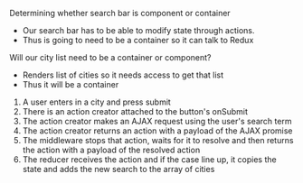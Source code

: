 Determining whether search bar is component or container
- Our search bar has to be able to modify state through actions.
- Thus is going to need to be a container so it can talk to Redux

Will our city list need to be a container or component?
- Renders list of cities so it  needs access to get that list
- Thus it will be a container




1) A user enters in a city and press submit
2) There is an action creator attached to the button's onSubmit
3) The action creator makes an AJAX request using the user's search term
4) The action creator returns an action with a payload of the AJAX promise
5) The middleware stops that action, waits for it to resolve and then returns the action with a payload of the resolved action
6) The reducer receives the action and if the case line up, it copies the state and adds the new search to the array of cities
